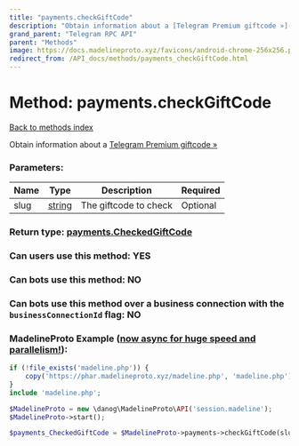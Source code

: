 ```yaml
---
title: "payments.checkGiftCode"
description: "Obtain information about a [Telegram Premium giftcode »](https://core.telegram.org/api/giveaways)"
grand_parent: "Telegram RPC API"
parent: "Methods"
image: https://docs.madelineproto.xyz/favicons/android-chrome-256x256.png
redirect_from: /API_docs/methods/payments_checkGiftCode.html
---
```

# Method: payments.checkGiftCode
[Back to methods index](index.html)



Obtain information about a [Telegram Premium giftcode »](https://core.telegram.org/api/giveaways)

### Parameters:

| Name     |    Type       | Description | Required |
|----------|---------------|-------------|----------|
|slug|[string](/API_docs/types/string.html) | The giftcode to check | Optional|


### Return type: [payments.CheckedGiftCode](/API_docs/types/payments.CheckedGiftCode.html)

### Can users use this method: **YES**


### Can bots use this method: **NO**


### Can bots use this method over a business connection with the `businessConnectionId` flag: **NO**


### MadelineProto Example ([now async for huge speed and parallelism!](https://docs.madelineproto.xyz/docs/ASYNC.html)):


```php
if (!file_exists('madeline.php')) {
    copy('https://phar.madelineproto.xyz/madeline.php', 'madeline.php');
}
include 'madeline.php';

$MadelineProto = new \danog\MadelineProto\API('session.madeline');
$MadelineProto->start();

$payments_CheckedGiftCode = $MadelineProto->payments->checkGiftCode(slug: 'string', );
```

